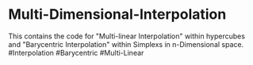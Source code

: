 # Multi-Dimensional-Interpolation

This contains the code for "Multi-linear Interpolation" within hypercubes and "Barycentric Interpolation" within Simplexs in n-Dimensional space.
#Interpolation #Barycentric #Multi-Linear 
    
    
